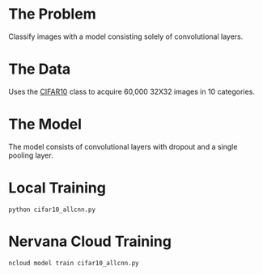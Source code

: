 # The Problem

Classify images with a model consisting solely of convolutional layers.

# The Data

Uses the [CIFAR10](http://neon.nervanasys.com/docs/latest/datasets.html#cifar10)
class to acquire 60,000 32X32 images in 10 categories.

# The Model

The model consists of convolutional layers with dropout and a single pooling
layer.

# Local Training

`python cifar10_allcnn.py`

# Nervana Cloud Training

`ncloud model train cifar10_allcnn.py`
